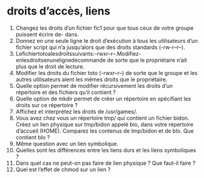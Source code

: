 # droits d’accès, liens
1. Changez les droits d’un fichier fic1 pour que tous ceux de votre groupe puissent écrire de- dans.
2. Donnez en une seule ligne le droit d’exécution à tous les utilisateurs d’un fichier script qui n’a jusqu’alors que des droits standards (-rw-r–r–).
3. Lefichiertotoalesdroitssuivants:-rwxr–r–.Modifiez-enlesdroitsenunelignedecommande de sorte que le propriétaire n’ait plus que le droit de lecture.
4. Modifier les droits du fichier toto (-rwxr–r–) de sorte que le groupe et les autres utilisateurs aient les mêmes droits que le propriétaire.
5. Quelle option permet de modifier récursivement les droits d’un répertoire et des fichiers qu’il contient ?
6. Quelle option de mkdir permet de créer un répertoire en spécifiant les droits sur ce répertoire ?
7. Affichez et interprétez les droits de /usr/games/.
8. Vous avez chez vous un répertoire tmp/ qui contient un fichier bidon. Créez un lien physique sur tmp/bidon appelé blo, dans votre répertoire d’accueil (HOME). Comparez les contenus de tmp/bidon et de blo. Que contient blo ?
9. Même question avec un lien symbolique.
10. Quelles sont les différences entre les liens durs et les liens symboliques ?
11. Dans quel cas ne peut-on pas faire de lien physique ? Que faut-il faire ?
12. Quel est l’effet de chmod sur un lien ? 